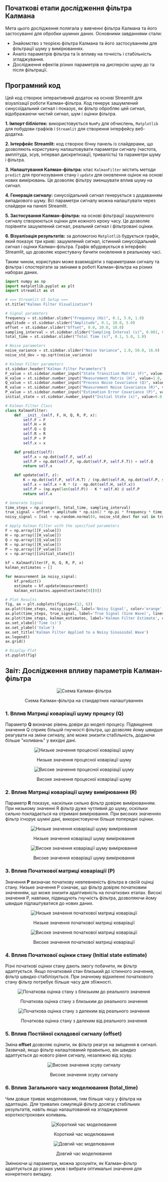 <h2>Початкові етапи дослідження фільтра Калмана</h2>

<p>Мета цього дослідження полягала у вивченні фільтра Калмана та його застосуванні для обробки шумних даних. Основними завданнями стали:</p>

<ul>
    <li>Знайомство з теорією фільтра Калмана та його застосуванням для фільтрації шуму у вимірюваннях.</li>
    <li>Аналіз параметрів фільтра та їх впливу на точність і стабільність згладжування.</li>
    <li>Дослідження ефектів різних параметрів на дисперсію шуму до та після фільтрації.</li>
</ul>

<h2>Програмний код</h2>

<p>Цей код створює інтерактивний додаток на основі Streamlit для візуалізації роботи Калман-фільтра. Код генерує зашумлений синусоїдальний сигнал і показує, як фільтр обробляє цей сигнал, відображаючи чистий сигнал, шум і оцінки фільтра.</p>

<p><strong>1. Імпорт бібліотек:</strong> використовується <code>NumPy</code> для обчислень, <code>Matplotlib</code> для побудови графіків і <code>Streamlit</code> для створення інтерфейсу веб-додатка.</p>

<p><strong>2. Інтерфейс Streamlit:</strong> код створює бічну панель із слайдерами, що дозволяють користувачу налаштовувати параметри сигналу (частота, амплітуда, зсув, інтервал дискретизації, тривалість) та параметри шуму і фільтра.</p>

<p><strong>3. Налаштування Калман-фільтра:</strong> клас <code>KalmanFilter</code> містить методи <code>predict</code> для прогнозування стану і <code>update</code> для оновлення оцінок на основі нових вимірювань. Це дозволяє фільтру зменшувати вплив шуму на сигнал.</p>

<p><strong>4. Генерація сигналу:</strong> синусоїдальний сигнал генерується з додаванням випадкового шуму. Всі параметри сигналу можна налаштувати через слайдери на панелі Streamlit.</p>

<p><strong>5. Застосування Калман-фільтра:</strong> на основі фільтрації зашумленого сигналу створюються оцінки для кожного кроку часу. Це дозволяє порівняти зашумлений сигнал, реальний сигнал і фільтровані оцінки.</p>

<p><strong>6. Візуалізація результатів:</strong> за допомогою <code>Matplotlib</code> будується графік, який показує три криві: зашумлений сигнал, істинний синусоїдальний сигнал і оцінки Калман-фільтра. Графік вбудовується в інтерфейс Streamlit, що дозволяє користувачу бачити оновлення в реальному часі.</p>

<p>Таким чином, користувач може взаємодіяти з параметрами сигналу та фільтра і спостерігати за змінами в роботі Калман-фільтра на різних наборах даних.</p>

``` python
import numpy as np
import matplotlib.pyplot as plt
import streamlit as st

# === Streamlit UI Setup ===
st.title("Kalman Filter Visualization")

# Signal parameters
frequency = st.sidebar.slider("Frequency (Hz)", 0.1, 5.0, 1.0)
amplitude = st.sidebar.slider("Amplitude", 0.1, 10.0, 5.0)
offset = st.sidebar.slider("Offset", 0.0, 20.0, 10.0)
sampling_interval = st.sidebar.slider("Sampling Interval (s)", 0.001, 0.1, 0.001)
total_time = st.sidebar.slider("Total Time (s)", 0.1, 5.0, 1.0)

# Noise parameters
noise_variance = st.sidebar.slider("Noise Variance", 1.0, 50.0, 16.0)
noise_std_dev = np.sqrt(noise_variance)

# Kalman Filter parameters
st.sidebar.header("Kalman Filter Parameters")
F_value = st.sidebar.number_input("State Transition Matrix (F)", value=1.0, step=0.1)
H_value = st.sidebar.number_input("Measurement Matrix (H)", value=1.0, step=0.1)
Q_value = st.sidebar.number_input("Process Noise Covariance (Q)", value=1.0, step=0.1)
R_value = st.sidebar.number_input("Measurement Noise Covariance (R)", value=10.0, step=0.1)
P_value = st.sidebar.number_input("Estimation Error Covariance (P)", value=1.0, step=0.1)
initial_state = st.sidebar.number_input("Initial State (x)", value=0.0, step=0.1)

# Kalman Filter Class
class KalmanFilter:
    def __init__(self, F, H, Q, R, P, x):
        self.F = F
        self.H = H
        self.Q = Q
        self.R = R
        self.P = P
        self.x = x

    def predict(self):
        self.x = np.dot(self.F, self.x)
        self.P = np.dot(self.F, np.dot(self.P, self.F.T)) + self.Q
        return self.x

    def update(self, z):
        K = np.dot(self.P, self.H.T) / (np.dot(self.H, np.dot(self.P, self.H.T)) + self.R)
        self.x = self.x + K * (z - np.dot(self.H, self.x))
        self.P = (np.eye(len(self.P)) - K * self.H) @ self.P
        return self.x

# Generate Signal
time_steps = np.arange(0, total_time, sampling_interval)
true_signal = offset + amplitude * np.sin(2 * np.pi * frequency * time_steps)
noisy_signal = [val + np.random.normal(0, noise_std_dev) for val in true_signal]

# Apply Kalman Filter with the specified parameters
F = np.array([[F_value]])
H = np.array([[H_value]])
Q = np.array([[Q_value]])
R = np.array([[R_value]])
P = np.array([[P_value]])
x = np.array([[initial_state]])

kf = KalmanFilter(F, H, Q, R, P, x)
kalman_estimates = []

for measurement in noisy_signal:
    kf.predict()
    estimate = kf.update(measurement)
    kalman_estimates.append(estimate[0][0])

# Plot Results
fig, ax = plt.subplots(figsize=(12, 6))
ax.plot(time_steps, noisy_signal, label='Noisy Signal', color='orange', linestyle='-', alpha=0.6)
ax.plot(time_steps, true_signal, label='True Signal (Sine Wave)', linestyle='--', color='blue')
ax.plot(time_steps, kalman_estimates, label='Kalman Filter Estimate', color='green')
ax.set_xlabel('Time (s)')
ax.set_ylabel('Value')
ax.set_title('Kalman Filter Applied to a Noisy Sinusoidal Wave')
ax.legend()
ax.grid()

# Display Plot
st.pyplot(fig)

```

<h2>Звіт: Дослідження впливу параметрів Калман-фільтра</h2>

<p align="center">
    <img src="Screenshots/1.jpg" alt="Схема Калман-фільтра">
</p>
<p align="center">
    Схема Калман-фільтра на стандартних налаштуваннях
</p>

<h3>1. Вплив Матриці коваріації шуму процесу (Q)</h3>
<p>Параметр <strong>Q</strong> визначає рівень довіри до моделі процесу. Підвищення значення Q сприяє більшій гнучкості фільтра, що дозволяє йому швидше реагувати на зміни сигналу, але може знизити стабільність, додаючи більше "коливань" у вихідні дані.</p>

<p align="center">
    <img src="Screenshots/2.jpg" alt="Низьке значення процесної коваріації шуму">
</p>
<p align="center">
    Низьке значення процесної коваріації шуму
</p>

<p align="center">
    <img src="Screenshots/3.jpg" alt="Високе значення процесної коваріації шуму">
</p>
<p align="center">
    Високе значення процесної коваріації шуму
</p>

<h3>2. Вплив Матриці коваріації шуму вимірювання (R)</h3>
<p>Параметр <strong>R</strong> показує, наскільки сильно фільтр довіряє вимірюванням. При низькому значенні R фільтр дуже чутливий до шуму, оскільки сильно покладається на отримані вимірювання. При високих значеннях фільтр ігнорує шумні дані, використовуючи більше попередні оцінки.</p>

<p align="center">
    <img src="Screenshots/4.jpg" alt="Низьке значення коваріації шуму вимірювання">
</p>
<p align="center">
    Низьке значення коваріації шуму вимірювання
</p>

<p align="center">
    <img src="Screenshots/5.jpg" alt="Високе значення коваріації шуму вимірювання">
</p>
<p align="center">
    Високе значення коваріації шуму вимірювання
</p>

<h3>3. Вплив Початкової матриці коваріації (P)</h3>
<p>Значення <strong>P</strong> визначає початкову невпевненість фільтра в своїй оцінці стану. Низьке значення P означає, що фільтр довіряє початковим значенням, що може знизити адаптивність на початкових етапах. Високі значення P, навпаки, підвищують гнучкість фільтра, дозволяючи йому швидше підлаштуватися до нових даних.</p>

<p align="center">
    <img src="Screenshots/6.jpg" alt="Низьке значення початкової матриці коваріації">
</p>
<p align="center">
    Низьке значення початкової матриці коваріації
</p>

<p align="center">
    <img src="Screenshots/7.jpg" alt="Високе значення початкової матриці коваріації">
</p>
<p align="center">
    Високе значення початкової матриці коваріації
</p>

<h3>4. Вплив Початкової оцінки стану (Initial state estimate)</h3>
<p>Різні початкові оцінки стану дають змогу побачити, як фільтр адаптується. Якщо початковий стан близький до істинного значення, фільтр швидко стабілізується. При значному відхиленні початкового стану фільтр потребує більше часу для збіжності.</p>

<p align="center">
    <img src="Screenshots/8.jpg" alt="Початкова оцінка стану з близьким до реального значення">
</p>
<p align="center">
    Початкова оцінка стану з близьким до реального значення
</p>

<p align="center">
    <img src="Screenshots/9.jpg" alt="Початкова оцінка стану з далеким від реального значення">
</p>
<p align="center">
    Початкова оцінка стану з далеким від реального значення
</p>

<h3>5. Вплив Постійної складової сигналу (offset)</h3>
<p>Зміна <strong>offset</strong> дозволяє оцінити, як фільтр реагує на зміщення в сигналі. Зазвичай, якщо фільтр налаштований правильно, він швидко адаптується до нового рівня сигналу, незалежно від зсуву.</p>

<p align="center">
    <img src="Screenshots/10.jpg" alt="Високе значення зсуву сигналу">
</p>
<p align="center">
    Високе значення зсуву сигналу
</p>

<h3>6. Вплив Загального часу моделювання (total_time)</h3>
<p>Чим довше триває моделювання, тим більше часу у фільтра на адаптацію. Для тривалих симуляцій фільтр досягає стабільних результатів, навіть якщо налаштований на згладжування короткострокових коливань.</p>

<p align="center">
    <img src="Screenshots/11.jpg" alt="Короткий час моделювання">
</p>
<p align="center">
    Короткий час моделювання
</p>

<p align="center">
    <img src="Screenshots/12.jpg" alt="Довгий час моделювання">
</p>
<p align="center">
    Довгий час моделювання
</p>

<p>Змінюючи ці параметри, можна зрозуміти, як Калман-фільтр адаптується до різних умов і вибрати оптимальні значення для конкретного випадку.</p>
